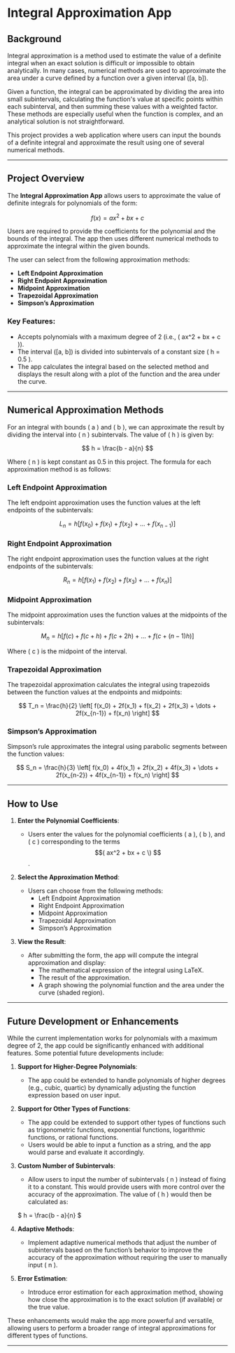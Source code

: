 <!-- # Getting Started with Create React App

This project was bootstrapped with [Create React App](https://github.com/facebook/create-react-app).

## Available Scripts

In the project directory, you can run:

### `npm start`

Runs the app in the development mode.\
Open [http://localhost:3000](http://localhost:3000) to view it in your browser.

The page will reload when you make changes.\
You may also see any lint errors in the console.

### `npm test`

Launches the test runner in the interactive watch mode.\
See the section about [running tests](https://facebook.github.io/create-react-app/docs/running-tests) for more information.

### `npm run build`

Builds the app for production to the `build` folder.\
It correctly bundles React in production mode and optimizes the build for the best performance.

The build is minified and the filenames include the hashes.\
Your app is ready to be deployed!

See the section about [deployment](https://facebook.github.io/create-react-app/docs/deployment) for more information.

### `npm run eject`

**Note: this is a one-way operation. Once you `eject`, you can't go back!**

If you aren't satisfied with the build tool and configuration choices, you can `eject` at any time. This command will remove the single build dependency from your project.

Instead, it will copy all the configuration files and the transitive dependencies (webpack, Babel, ESLint, etc) right into your project so you have full control over them. All of the commands except `eject` will still work, but they will point to the copied scripts so you can tweak them. At this point you're on your own.

You don't have to ever use `eject`. The curated feature set is suitable for small and middle deployments, and you shouldn't feel obligated to use this feature. However we understand that this tool wouldn't be useful if you couldn't customize it when you are ready for it.

## Learn More

You can learn more in the [Create React App documentation](https://facebook.github.io/create-react-app/docs/getting-started).

To learn React, check out the [React documentation](https://reactjs.org/).

### Code Splitting

This section has moved here: [https://facebook.github.io/create-react-app/docs/code-splitting](https://facebook.github.io/create-react-app/docs/code-splitting)

### Analyzing the Bundle Size

This section has moved here: [https://facebook.github.io/create-react-app/docs/analyzing-the-bundle-size](https://facebook.github.io/create-react-app/docs/analyzing-the-bundle-size)

### Making a Progressive Web App

This section has moved here: [https://facebook.github.io/create-react-app/docs/making-a-progressive-web-app](https://facebook.github.io/create-react-app/docs/making-a-progressive-web-app)

### Advanced Configuration

This section has moved here: [https://facebook.github.io/create-react-app/docs/advanced-configuration](https://facebook.github.io/create-react-app/docs/advanced-configuration)

### Deployment

This section has moved here: [https://facebook.github.io/create-react-app/docs/deployment](https://facebook.github.io/create-react-app/docs/deployment)

### `npm run build` fails to minify

This section has moved here: [https://facebook.github.io/create-react-app/docs/troubleshooting#npm-run-build-fails-to-minify](https://facebook.github.io/create-react-app/docs/troubleshooting#npm-run-build-fails-to-minify) -->


# Integral Approximation App

## Background

Integral approximation is a method used to estimate the value of a definite integral when an exact solution is difficult or impossible to obtain analytically. In many cases, numerical methods are used to approximate the area under a curve defined by a function over a given interval \([a, b]\).

Given a function, the integral can be approximated by dividing the area into small subintervals, calculating the function's value at specific points within each subinterval, and then summing these values with a weighted factor. These methods are especially useful when the function is complex, and an analytical solution is not straightforward.

This project provides a web application where users can input the bounds of a definite integral and approximate the result using one of several numerical methods.

---

## Project Overview

The **Integral Approximation App** allows users to approximate the value of definite integrals for polynomials of the form:

$$
f(x) = ax^2 + bx + c
$$

Users are required to provide the coefficients for the polynomial and the bounds of the integral. The app then uses different numerical methods to approximate the integral within the given bounds. 

The user can select from the following approximation methods:
- **Left Endpoint Approximation**
- **Right Endpoint Approximation**
- **Midpoint Approximation**
- **Trapezoidal Approximation**
- **Simpson’s Approximation**

### Key Features:
- Accepts polynomials with a maximum degree of 2 (i.e., \( ax^2 + bx + c \)).
- The interval \([a, b]\) is divided into subintervals of a constant size \( h = 0.5 \).
- The app calculates the integral based on the selected method and displays the result along with a plot of the function and the area under the curve.

---

## Numerical Approximation Methods

For an integral with bounds \( a \) and \( b \), we can approximate the result by dividing the interval into \( n \) subintervals. The value of \( h \) is given by:

$$
h = \frac{b - a}{n}
$$

Where \( n \) is kept constant as 0.5 in this project. The formula for each approximation method is as follows:

### Left Endpoint Approximation

The left endpoint approximation uses the function values at the left endpoints of the subintervals:

$$
L_n = h \left[ f(x_0) + f(x_1) + f(x_2) + \dots + f(x_{n-1}) \right]
$$

### Right Endpoint Approximation

The right endpoint approximation uses the function values at the right endpoints of the subintervals:

$$
R_n = h \left[ f(x_1) + f(x_2) + f(x_3) + \dots + f(x_{n}) \right]
$$

### Midpoint Approximation

The midpoint approximation uses the function values at the midpoints of the subintervals:

$$
M_n = h \left[ f(c) + f(c + h) + f(c + 2h) + \dots + f(c + (n-1)h) \right]
$$

Where \( c \) is the midpoint of the interval.

### Trapezoidal Approximation

The trapezoidal approximation calculates the integral using trapezoids between the function values at the endpoints and midpoints:

$$
T_n = \frac{h}{2} \left[ f(x_0) + 2f(x_1) + f(x_2) + 2f(x_3) + \dots + 2f(x_{n-1}) + f(x_n) \right]
$$

### Simpson’s Approximation

Simpson’s rule approximates the integral using parabolic segments between the function values:

$$
S_n = \frac{h}{3} \left[ f(x_0) + 4f(x_1) + 2f(x_2) + 4f(x_3) + \dots + 2f(x_{n-2}) + 4f(x_{n-1}) + f(x_n) \right]
$$

---

## How to Use

1. **Enter the Polynomial Coefficients**:
   - Users enter the values for the polynomial coefficients \( a \), \( b \), and \( c \) corresponding to the terms $$( ax^2 + bx + c \) $$.

2. **Select the Approximation Method**:
   - Users can choose from the following methods:
     - Left Endpoint Approximation
     - Right Endpoint Approximation
     - Midpoint Approximation
     - Trapezoidal Approximation
     - Simpson’s Approximation

3. **View the Result**:
   - After submitting the form, the app will compute the integral approximation and display:
     - The mathematical expression of the integral using LaTeX.
     - The result of the approximation.
     - A graph showing the polynomial function and the area under the curve (shaded region).

---

## Future Development or Enhancements

While the current implementation works for polynomials with a maximum degree of 2, the app could be significantly enhanced with additional features. Some potential future developments include:

1. **Support for Higher-Degree Polynomials**:
   - The app could be extended to handle polynomials of higher degrees (e.g., cubic, quartic) by dynamically adjusting the function expression based on user input.

2. **Support for Other Types of Functions**:
   - The app could be extended to support other types of functions such as trigonometric functions, exponential functions, logarithmic functions, or rational functions.
   - Users would be able to input a function as a string, and the app would parse and evaluate it accordingly.

3. **Custom Number of Subintervals**:
   - Allow users to input the number of subintervals \( n \) instead of fixing it to a constant. This would provide users with more control over the accuracy of the approximation. The value of \( h \) would then be calculated as:

   $
   h = \frac{b - a}{n} 
   $

4. **Adaptive Methods**:
   - Implement adaptive numerical methods that adjust the number of subintervals based on the function’s behavior to improve the accuracy of the approximation without requiring the user to manually input \( n \).

5. **Error Estimation**:
   - Introduce error estimation for each approximation method, showing how close the approximation is to the exact solution (if available) or the true value.

These enhancements would make the app more powerful and versatile, allowing users to perform a broader range of integral approximations for different types of functions.

---

